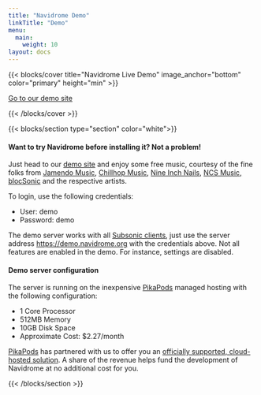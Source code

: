 ```yaml
---
title: "Navidrome Demo"
linkTitle: "Demo"
menu:
  main:
    weight: 10
layout: docs
---
```


{{< blocks/cover title="Navidrome Live Demo" image_anchor="bottom" color="primary" height="min" >}}

<div class="mx-auto">
	<a class="btn btn-lg btn-primary mr-3 mb-4" href="https://demo.navidrome.org" target="_blank">
		Go to our demo site <i class="fas fa-arrow-alt-circle-right ml-2"></i>
	</a>
</div>

{{< /blocks/cover >}}

{{< blocks/section type="section" color="white">}}

#### Want to try Navidrome before installing it? Not a problem!
Just head to our [demo site](https://demo.navidrome.org) and enjoy some free music, courtesy of the fine folks from [Jamendo Music](https://jamendo.com), [Chillhop Music](https://chillhop.com), [Nine Inch Nails](https://www.nin.com/nine-inch-nails-ghosts-v-vi-available-now/), [NCS Music](https://www.ncsmusic.com/), [blocSonic](https://blocsonic.com/) and the respective artists.

To login, use the following credentials:

* User: demo
* Password: demo

The demo server works with all [Subsonic clients](/docs/overview/#apps), just use the server address https://demo.navidrome.org with the credentials above. 
Not all features are enabled in the demo. For instance, settings are disabled.

#### Demo server configuration

The server is running on the inexpensive [PikaPods](https://www.pikapods.com/pods?run=navidrome) managed hosting with the following configuration:
* 1 Core Processor
* 512MB Memory
* 10GB Disk Space
* Approximate Cost: $2.27/month

[PikaPods](https://www.pikapods.com) has partnered with us to offer you an
[officially supported, cloud-hosted solution](/docs/installation/managed/#pikapods).
A share of the revenue helps fund the development of Navidrome at no additional cost for you.

{{< /blocks/section >}}
